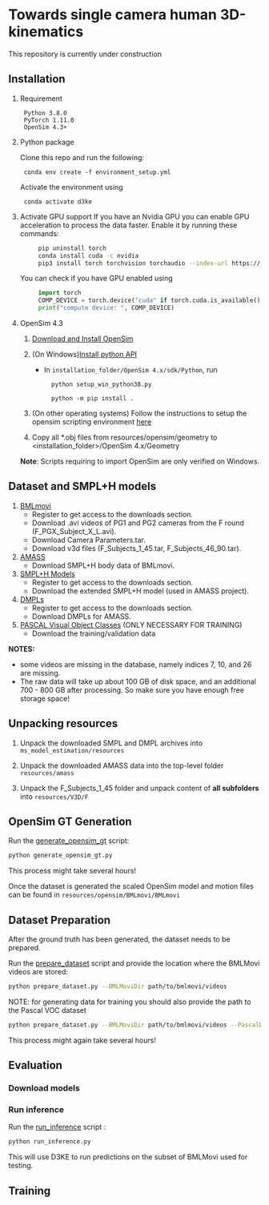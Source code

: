 # Towards single camera human 3D-kinematics

<p class="callout info">This repository is currently under construction</p>

## Installation
1. Requirement

        Python 3.8.0 
        PyTorch 1.11.0
        OpenSim 4.3+        

2. Python package

    Clone this repo and run the following:

        conda env create -f environment_setup.yml
    
    Activate the environment using

        conda activate d3ke

3. Activate GPU support
   If you have an Nvidia GPU you can enable GPU acceleration to process the data faster. Enable it by running these commands:
   ```bash
        pip uninstall torch
        conda install cuda -c nvidia
        pip3 install torch torchvision torchaudio --index-url https://download.pytorch.org/whl/cu117
   ```
   You can check if you have GPU enabled using
   ```python
        import torch
        COMP_DEVICE = torch.device("cuda" if torch.cuda.is_available() else "cpu")
        print("compute device: ", COMP_DEVICE)
   ```
        
4. OpenSim 4.3
    1. [Download and Install OpenSim](https://simtk.org/frs/?group_id=91)    
    
    2. (On Windows)[Install python API](https://simtk-confluence.stanford.edu:8443/display/OpenSim/Scripting+in+Python)
        + In ``installation_folder/OpenSim 4.x/sdk/Python``, run

                python setup_win_python38.py
        
                python -m pip install .
    3. (On other operating systems) Follow the instructions to setup the opensim scripting environment [here](https://simtk-confluence.stanford.edu:8443/display/OpenSim/Scripting+in+Python) 
    
    4. Copy all *.obj files from resources/opensim/geometry to <installation_folder>/OpenSim 4.x/Geometry
    
    **Note**: Scripts requiring to import OpenSim are only verified on Windows.  

## Dataset and SMPL+H models
1. [BMLmovi](https://www.biomotionlab.ca/movi/)
    + Register to get access to the downloads section.
    + Download .avi videos of PG1 and PG2 cameras from the F round (F_PGX_Subject_X_L.avi).
    + Download Camera Parameters.tar.
    + Download v3d files (F_Subjects_1_45.tar, F_Subjects_46_90.tar).
2. [AMASS](https://amass.is.tue.mpg.de/index.html)
    + Download SMPL+H body data of BMLmovi.
3. [SMPL+H Models](https://mano.is.tue.mpg.de/index.html)
    + Register to get access to the downloads section.
    + Download the extended SMPL+H model (used in AMASS project).
4. [DMPLs](https://smpl.is.tue.mpg.de/index.html)
    + Register to get access to the downloads section.
    + Download DMPLs for AMASS.
5. [PASCAL Visual Object Classes](http://host.robots.ox.ac.uk/pascal/VOC/voc2012) (ONLY NECESSARY FOR TRAINING)    
    + Download the training/validation data

__NOTES:__ 

- some videos are missing in the database, namely indices 7, 10, and 26 are missing. 
- The raw data will take up about 100 GB of disk space, and an additional 700 - 800 GB after processing. So make sure you have enough free storage space!

## Unpacking resources

1. Unpack the downloaded SMPL and DMPL archives into ```ms_model_estimation/resources```

2. Unpack the downloaded AMASS data into the top-level folder ```resources/amass```

3. Unpack the F_Subjects_1_45 folder and unpack content of **all subfolders** into ``resources/V3D/F``

## OpenSim GT Generation 

Run the [generate_opensim_gt](generate_opensim_gt.py) script:
```bash
python generate_opensim_gt.py
 ```

This process might take several hours!

Once the dataset is generated the scaled OpenSim model and motion files can be found in ``resources/opensim/BMLmovi/BMLmovi``

## Dataset Preparation 

After the ground truth has been generated, the dataset needs to be prepared. 

Run the [prepare_dataset](prepare_dataset.py) script and provide the location where the BMLMovi videos are stored:
```bash
python prepare_dataset.py --BMLMoviDir path/to/bmlmovi/videos
 ```

NOTE: for generating data for training you should also provide the path to the Pascal VOC dataset

```bash
python prepare_dataset.py --BMLMoviDir path/to/bmlmovi/videos --PascalDir path/to/pascal_voc/data
 ```

This process might again take several hours!

## Evaluation

### Download models

### Run inference

Run the [run_inference](run_inference.py) script :
```bash
python run_inference.py
 ```

This will use D3KE to run predictions on the subset of BMLMovi used for testing.


## Training 


    
